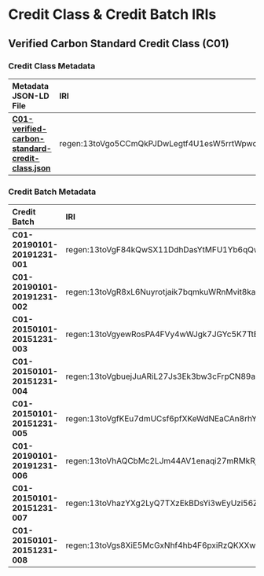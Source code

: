 # Credit Class & Credit Batch IRIs

## Verified Carbon Standard Credit Class (C01)

### Credit Class Metadata

| Metadata JSON-LD File | IRI   | Base64 encoded IRI
|:--------------------- |:------|:--------
| **[C01-verified-carbon-standard-credit-class.json](https://github.com/RegenNetwork/regen-registry-ops/blob/main/C01/credit-class-metadata/C01-verified-carbon-standard-credit-class.json)** | regen:13toVgo5CCmQkPJDwLegtf4U1esW5rrtWpwqE6nSdp1ha9W88Rfuf5M.rdf | cmVnZW46MTN0b1ZnbzVDQ21Ra1BKRHdMZWd0ZjRVMWVzVzVycnRXcHdxRTZuU2RwMWhhOVc4OFJmdWY1TS5yZGY=


### Credit Batch Metadata

| Credit Batch | IRI | IRI Hash |
|:------------ |:---  |:------- 
| **C01-20190101-20191231-001** | regen:13toVgF84kQwSX11DdhDasYtMFU1Yb6qQwQvtv1rvH8pf5E8UTyajCX.rdf | cmVnZW46MTN0b1ZnRjg0a1F3U1gxMURkaERhc1l0TUZVMVliNnFRd1F2dHYxcnZIOHBmNUU4VVR5YWpDWC5yZGY= |
| **C01-20190101-20191231-002** | regen:13toVgR8xL6Nuyrotjaik7bqmkuWRnMvit8ka1fSBLnebzP7zUVbMJ3.rdf | cmVnZW46MTN0b1ZnUjh4TDZOdXlyb3RqYWlrN2JxbWt1V1JuTXZpdDhrYTFmU0JMbmVielA3elVWYk1KMy5yZGY= | 
| **C01-20150101-20151231-003** | regen:13toVgyewRosPA4FVy4wWJgk7JGYc5K7TtE1nHaaHQJgvb6bBLtBBTC.rdf | cmVnZW46MTN0b1ZneWV3Um9zUEE0RlZ5NHdXSmdrN0pHWWM1SzdUdEUxbkhhYUhRSmd2YjZiQkx0QkJUQy5yZGY= |
| **C01-20150101-20151231-004** | regen:13toVgbuejJuARiL27Js3Ek3bw3cFrpCN89agNL7pPksUjwQdLWnJRC.rdf | cmVnZW46MTN0b1ZnYnVlakp1QVJpTDI3SnMzRWszYnczY0ZycENOODlhZ05MN3BQa3NVandRZExXbkpSQy5yZGY= |
| **C01-20150101-20151231-005** | regen:13toVgfKEu7dmUCsf6pfXKeWdNEaCAn8rhYB45gpJzoazQ1jEpRyapb.rdf | cmVnZW46MTN0b1ZnZktFdTdkbVVDc2Y2cGZYS2VXZE5FYUNBbjhyaFlCNDVncEp6b2F6UTFqRXBSeWFwYi5yZGY= |
| **C01-20190101-20191231-006** | regen:13toVhAQCbMc2LJm44AV1enaqi27mRMkRjPJmVGdW11C4qcKuhrnGPA.rdf | cmVnZW46MTN0b1ZoQVFDYk1jMkxKbTQ0QVYxZW5hcWkyN21STWtSalBKbVZHZFcxMUM0cWNLdWhybkdQQS5yZGY= |
| **C01-20150101-20151231-007** | regen:13toVhazYXg2LyQ7TXzEkBDsYi3wEyUzi56ZB6DgmbHGyLj9gUvfWHn.rdf | cmVnZW46MTN0b1ZoYXpZWGcyTHlRN1RYekVrQkRzWWkzd0V5VXppNTZaQjZEZ21iSEd5TGo5Z1V2ZldIbi5yZGY= |
| **C01-20150101-20151231-008** | regen:13toVgs8XiE5McGxNhf4hb4F6pxiRzQKXXwNNbbCs2VSDm8BWi94dQB.rdf | cmVnZW46MTN0b1ZnczhYaUU1TWNHeE5oZjRoYjRGNnB4aVJ6UUtYWHdOTmJiQ3MyVlNEbThCV2k5NGRRQi5yZGY= |
